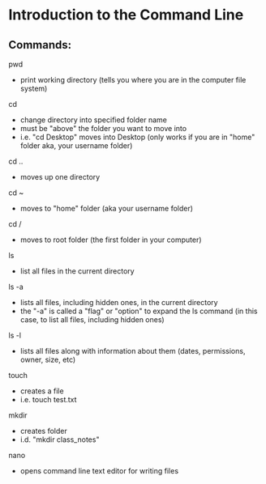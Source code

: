 # Introduction to the Command Line

## Commands:

pwd
- print working directory (tells you where you are in the computer file system)

cd <folder name>
- change directory into specified folder name
- must be "above" the folder you want to move into 
- i.e. "cd Desktop" moves into Desktop (only works if you are in "home" folder aka, your username folder)

cd ..
- moves up one directory

cd ~ 
- moves to "home" folder (aka your username folder)

cd /
- moves to root folder (the first folder in your computer)

ls 
- list all files in the current directory

ls -a
- lists all files, including hidden ones, in the current directory
- the "-a" is called a "flag" or "option" to expand the ls command (in this case, to list all files, including hidden ones)

ls -l
- lists all files along with information about them (dates, permissions, owner, size, etc)

touch
- creates a file
- i.e. touch test.txt 

mkdir
- creates folder
- i.d. "mkdir class_notes"

nano <filename>
- opens command line text editor for writing files
